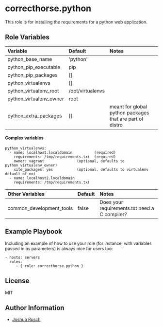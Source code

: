 correcthorse.python
=========

This role is for installing the requirements for a python web application.

Role Variables
--------------


| Variable                              | Default                       | Notes                                         |
| :---                                  | :---                          | :---                                          |
| python_base_name			| 'python'			| 						|
| python_pip_executable			| pip				|						|
| python_pip_packages			| []				| 						|
| python_virtualenvs			| []				|						|
| python_virtualenv_root		| /opt/virtualenvs		|						|
| python_virtualenv_owner		| root				|						|
| python_extra_packages			| []				| meant for global python packages that are part of distro |

#### Complex variables

    python_virtualenvs:
      - name: localhost.localdomain          (required)
        requirements: /tmp/requirements.txt  (required)
        owner: vagrant			     (optional, defaults to python_virtualenv_owner)
        site_packages: yes		     (optional, defaults to virtualenv default of no)
      - name: localhost2.localdomain
        requirements: /tmp/requirements.txt

| Other Variables                       | Default                       | Notes                                         |
| :---                                  | :---                          | :---                                          |
| common_development_tools		| false				| Does your requirements.txt need a C compiler? |

Example Playbook
----------------

Including an example of how to use your role (for instance, with variables passed in as parameters) is always nice for users too:

    - hosts: servers
      roles:
         - { role: correcthorse.python }

License
-------

MIT

Author Information
------------------

* [Joshua Rusch](https://correct.horse/)
